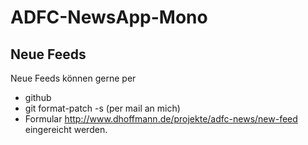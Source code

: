 ADFC-NewsApp-Mono
=================

Neue Feeds
----------

Neue Feeds können gerne per 
 - github
 - git format-patch -s (per mail an mich)
 - Formular http://www.dhoffmann.de/projekte/adfc-news/new-feed
eingereicht werden.
